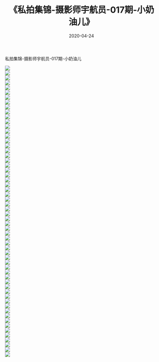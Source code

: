 ﻿---
layout: post
title:  《私拍集锦-摄影师宇航员-017期-小奶油儿》
date:   2020-04-24
img: http://imgx.orgx.ga/漏D/网络美图/2020/私拍集锦-摄影师宇航员-017期-小奶油儿/000.jpg
categories: [美女, 清纯, 唯美]
---

私拍集锦-摄影师宇航员-017期-小奶油儿

  ![](http://imgx.orgx.ga/漏D/网络美图/2020/私拍集锦-摄影师宇航员-017期-小奶油儿/001.jpg) <br> ![](http://imgx.orgx.ga/漏D/网络美图/2020/私拍集锦-摄影师宇航员-017期-小奶油儿/002.jpg) <br> ![](http://imgx.orgx.ga/漏D/网络美图/2020/私拍集锦-摄影师宇航员-017期-小奶油儿/003.jpg) <br> ![](http://imgx.orgx.ga/漏D/网络美图/2020/私拍集锦-摄影师宇航员-017期-小奶油儿/004.jpg) <br> ![](http://imgx.orgx.ga/漏D/网络美图/2020/私拍集锦-摄影师宇航员-017期-小奶油儿/005.jpg) <br> ![](http://imgx.orgx.ga/漏D/网络美图/2020/私拍集锦-摄影师宇航员-017期-小奶油儿/006.jpg) <br> ![](http://imgx.orgx.ga/漏D/网络美图/2020/私拍集锦-摄影师宇航员-017期-小奶油儿/007.jpg) <br> ![](http://imgx.orgx.ga/漏D/网络美图/2020/私拍集锦-摄影师宇航员-017期-小奶油儿/008.jpg) <br> ![](http://imgx.orgx.ga/漏D/网络美图/2020/私拍集锦-摄影师宇航员-017期-小奶油儿/009.jpg) <br> ![](http://imgx.orgx.ga/漏D/网络美图/2020/私拍集锦-摄影师宇航员-017期-小奶油儿/010.jpg) <br> ![](http://imgx.orgx.ga/漏D/网络美图/2020/私拍集锦-摄影师宇航员-017期-小奶油儿/011.jpg) <br> ![](http://imgx.orgx.ga/漏D/网络美图/2020/私拍集锦-摄影师宇航员-017期-小奶油儿/012.jpg) <br> ![](http://imgx.orgx.ga/漏D/网络美图/2020/私拍集锦-摄影师宇航员-017期-小奶油儿/013.jpg) <br> ![](http://imgx.orgx.ga/漏D/网络美图/2020/私拍集锦-摄影师宇航员-017期-小奶油儿/014.jpg) <br> ![](http://imgx.orgx.ga/漏D/网络美图/2020/私拍集锦-摄影师宇航员-017期-小奶油儿/015.jpg) <br> ![](http://imgx.orgx.ga/漏D/网络美图/2020/私拍集锦-摄影师宇航员-017期-小奶油儿/016.jpg) <br> ![](http://imgx.orgx.ga/漏D/网络美图/2020/私拍集锦-摄影师宇航员-017期-小奶油儿/017.jpg) <br> ![](http://imgx.orgx.ga/漏D/网络美图/2020/私拍集锦-摄影师宇航员-017期-小奶油儿/018.jpg) <br> ![](http://imgx.orgx.ga/漏D/网络美图/2020/私拍集锦-摄影师宇航员-017期-小奶油儿/019.jpg) <br> ![](http://imgx.orgx.ga/漏D/网络美图/2020/私拍集锦-摄影师宇航员-017期-小奶油儿/020.jpg) <br> ![](http://imgx.orgx.ga/漏D/网络美图/2020/私拍集锦-摄影师宇航员-017期-小奶油儿/021.jpg) <br> ![](http://imgx.orgx.ga/漏D/网络美图/2020/私拍集锦-摄影师宇航员-017期-小奶油儿/022.jpg) <br> ![](http://imgx.orgx.ga/漏D/网络美图/2020/私拍集锦-摄影师宇航员-017期-小奶油儿/023.jpg) <br> ![](http://imgx.orgx.ga/漏D/网络美图/2020/私拍集锦-摄影师宇航员-017期-小奶油儿/024.jpg) <br> ![](http://imgx.orgx.ga/漏D/网络美图/2020/私拍集锦-摄影师宇航员-017期-小奶油儿/025.jpg) <br> ![](http://imgx.orgx.ga/漏D/网络美图/2020/私拍集锦-摄影师宇航员-017期-小奶油儿/026.jpg) <br> ![](http://imgx.orgx.ga/漏D/网络美图/2020/私拍集锦-摄影师宇航员-017期-小奶油儿/027.jpg) <br> ![](http://imgx.orgx.ga/漏D/网络美图/2020/私拍集锦-摄影师宇航员-017期-小奶油儿/028.jpg) <br> ![](http://imgx.orgx.ga/漏D/网络美图/2020/私拍集锦-摄影师宇航员-017期-小奶油儿/029.jpg) <br> ![](http://imgx.orgx.ga/漏D/网络美图/2020/私拍集锦-摄影师宇航员-017期-小奶油儿/030.jpg) <br> ![](http://imgx.orgx.ga/漏D/网络美图/2020/私拍集锦-摄影师宇航员-017期-小奶油儿/031.jpg) <br> ![](http://imgx.orgx.ga/漏D/网络美图/2020/私拍集锦-摄影师宇航员-017期-小奶油儿/032.jpg) <br> ![](http://imgx.orgx.ga/漏D/网络美图/2020/私拍集锦-摄影师宇航员-017期-小奶油儿/033.jpg) <br> ![](http://imgx.orgx.ga/漏D/网络美图/2020/私拍集锦-摄影师宇航员-017期-小奶油儿/034.jpg) <br> ![](http://imgx.orgx.ga/漏D/网络美图/2020/私拍集锦-摄影师宇航员-017期-小奶油儿/035.jpg) <br> ![](http://imgx.orgx.ga/漏D/网络美图/2020/私拍集锦-摄影师宇航员-017期-小奶油儿/036.jpg) <br> ![](http://imgx.orgx.ga/漏D/网络美图/2020/私拍集锦-摄影师宇航员-017期-小奶油儿/037.jpg) <br> ![](http://imgx.orgx.ga/漏D/网络美图/2020/私拍集锦-摄影师宇航员-017期-小奶油儿/038.jpg) <br> ![](http://imgx.orgx.ga/漏D/网络美图/2020/私拍集锦-摄影师宇航员-017期-小奶油儿/039.jpg) <br> ![](http://imgx.orgx.ga/漏D/网络美图/2020/私拍集锦-摄影师宇航员-017期-小奶油儿/040.jpg) <br> ![](http://imgx.orgx.ga/漏D/网络美图/2020/私拍集锦-摄影师宇航员-017期-小奶油儿/041.jpg) <br> ![](http://imgx.orgx.ga/漏D/网络美图/2020/私拍集锦-摄影师宇航员-017期-小奶油儿/042.jpg) <br> ![](http://imgx.orgx.ga/漏D/网络美图/2020/私拍集锦-摄影师宇航员-017期-小奶油儿/043.jpg) <br> ![](http://imgx.orgx.ga/漏D/网络美图/2020/私拍集锦-摄影师宇航员-017期-小奶油儿/044.jpg) <br> ![](http://imgx.orgx.ga/漏D/网络美图/2020/私拍集锦-摄影师宇航员-017期-小奶油儿/045.jpg) <br> ![](http://imgx.orgx.ga/漏D/网络美图/2020/私拍集锦-摄影师宇航员-017期-小奶油儿/046.jpg) <br> ![](http://imgx.orgx.ga/漏D/网络美图/2020/私拍集锦-摄影师宇航员-017期-小奶油儿/047.jpg) <br> ![](http://imgx.orgx.ga/漏D/网络美图/2020/私拍集锦-摄影师宇航员-017期-小奶油儿/048.jpg) <br> ![](http://imgx.orgx.ga/漏D/网络美图/2020/私拍集锦-摄影师宇航员-017期-小奶油儿/049.jpg) <br> ![](http://imgx.orgx.ga/漏D/网络美图/2020/私拍集锦-摄影师宇航员-017期-小奶油儿/050.jpg) <br> ![](http://imgx.orgx.ga/漏D/网络美图/2020/私拍集锦-摄影师宇航员-017期-小奶油儿/051.jpg) <br> ![](http://imgx.orgx.ga/漏D/网络美图/2020/私拍集锦-摄影师宇航员-017期-小奶油儿/052.jpg) <br> ![](http://imgx.orgx.ga/漏D/网络美图/2020/私拍集锦-摄影师宇航员-017期-小奶油儿/053.jpg) <br> ![](http://imgx.orgx.ga/漏D/网络美图/2020/私拍集锦-摄影师宇航员-017期-小奶油儿/054.jpg) <br> ![](http://imgx.orgx.ga/漏D/网络美图/2020/私拍集锦-摄影师宇航员-017期-小奶油儿/055.jpg) <br> ![](http://imgx.orgx.ga/漏D/网络美图/2020/私拍集锦-摄影师宇航员-017期-小奶油儿/056.jpg) <br> ![](http://imgx.orgx.ga/漏D/网络美图/2020/私拍集锦-摄影师宇航员-017期-小奶油儿/057.jpg) <br> ![](http://imgx.orgx.ga/漏D/网络美图/2020/私拍集锦-摄影师宇航员-017期-小奶油儿/058.jpg) <br> ![](http://imgx.orgx.ga/漏D/网络美图/2020/私拍集锦-摄影师宇航员-017期-小奶油儿/059.jpg) <br> ![](http://imgx.orgx.ga/漏D/网络美图/2020/私拍集锦-摄影师宇航员-017期-小奶油儿/060.jpg) <br>
